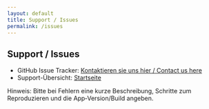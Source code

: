 ```yaml
---
layout: default
title: Support / Issues
permalink: /issues
---
```


## Support / Issues

- GitHub Issue Tracker: [Kontaktieren sie uns hier / Contact us here](https://github.com/chh280780/OrgaBuddy/issues)
- Support-Übersicht: [Startseite](./index.md)

Hinweis: Bitte bei Fehlern eine kurze Beschreibung, Schritte zum Reproduzieren und die App‑Version/Build angeben.


